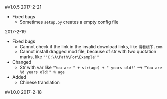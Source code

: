 #v1.0.5
2017-2-21
- Fixed bugs
    - Sometimes `setup.py` creates a empty config file


2017-2-19  
- Fixed bugs
    - Cannot check if the link in the invalid download links, like `请看楼下.com`
    - Cannot install dragged mod file, because of str with two quotation marks, like `"'C:\A\Path\For\Example'"`
- Changed
    - Str with var like `"You are " + str(age) + " years old!"` --> `"You are %d years old!" % age`
- Added
    - Chinese translation

#v1.0.0
2017-2-18